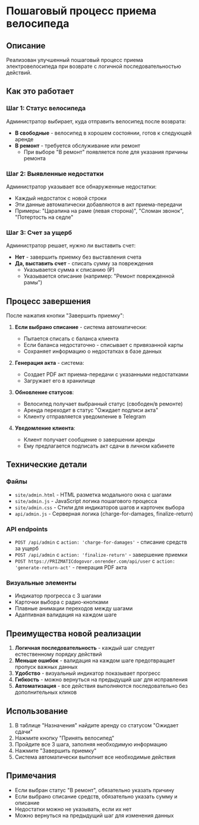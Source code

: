 # Пошаговый процесс приема велосипеда

## Описание
Реализован улучшенный пошаговый процесс приема электровелосипеда при возврате с логичной последовательностью действий.

## Как это работает

### Шаг 1: Статус велосипеда
Администратор выбирает, куда отправить велосипед после возврата:
- **В свободные** - велосипед в хорошем состоянии, готов к следующей аренде
- **В ремонт** - требуется обслуживание или ремонт
  - При выборе "В ремонт" появляется поле для указания причины ремонта

### Шаг 2: Выявленные недостатки
Администратор указывает все обнаруженные недостатки:
- Каждый недостаток с новой строки
- Эти данные автоматически добавляются в акт приема-передачи
- Примеры: "Царапина на раме (левая сторона)", "Сломан звонок", "Потертость на седле"

### Шаг 3: Счет за ущерб
Администратор решает, нужно ли выставить счет:
- **Нет** - завершить приемку без выставления счета
- **Да, выставить счет** - списать сумму за повреждения
  - Указывается сумма к списанию (₽)
  - Указывается описание (например: "Ремонт поврежденной рамы")

## Процесс завершения

После нажатия кнопки "Завершить приемку":

1. **Если выбрано списание** - система автоматически:
   - Пытается списать с баланса клиента
   - Если баланса недостаточно - списывает с привязанной карты
   - Сохраняет информацию о недостатках в базе данных

2. **Генерация акта** - система:
   - Создает PDF акт приема-передачи с указанными недостатками
   - Загружает его в хранилище

3. **Обновление статусов**:
   - Велосипед получает выбранный статус (свободен/в ремонте)
   - Аренда переходит в статус "Ожидает подписи акта"
   - Клиенту отправляется уведомление в Telegram

4. **Уведомление клиента**:
   - Клиент получает сообщение о завершении аренды
   - Ему предлагается подписать акт сдачи в личном кабинете

## Технические детали

### Файлы
- `site/admin.html` - HTML разметка модального окна с шагами
- `site/admin.js` - JavaScript логика пошагового процесса
- `site/admin.css` - Стили для индикаторов шагов и карточек выбора
- `api/admin.js` - Серверная логика (charge-for-damages, finalize-return)

### API endpoints
- `POST /api/admin` с `action: 'charge-for-damages'` - списание средств за ущерб
- `POST /api/admin` с `action: 'finalize-return'` - завершение приемки
- `POST https://PRIZMATICdogovor.onrender.com/api/user` с `action: 'generate-return-act'` - генерация PDF акта

### Визуальные элементы
- Индикатор прогресса с 3 шагами
- Карточки выбора с радио-кнопками
- Плавные анимации переходов между шагами
- Адаптивная валидация на каждом шаге

## Преимущества новой реализации

1. **Логичная последовательность** - каждый шаг следует естественному порядку действий
2. **Меньше ошибок** - валидация на каждом шаге предотвращает пропуск важных данных
3. **Удобство** - визуальный индикатор показывает прогресс
4. **Гибкость** - можно вернуться на предыдущий шаг для исправления
5. **Автоматизация** - все действия выполняются последовательно без дополнительных кликов

## Использование

1. В таблице "Назначения" найдите аренду со статусом "Ожидает сдачи"
2. Нажмите кнопку "Принять велосипед"
3. Пройдите все 3 шага, заполняя необходимую информацию
4. Нажмите "Завершить приемку"
5. Система автоматически выполнит все необходимые действия

## Примечания

- Если выбран статус "В ремонт", обязательно указать причину
- Если выбрано списание средств, обязательно указать сумму и описание
- Недостатки можно не указывать, если их нет
- Можно вернуться на предыдущий шаг для изменения данных
